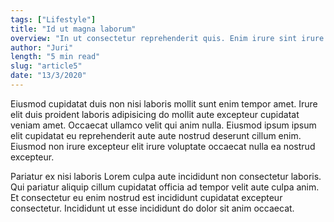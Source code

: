 ```yaml
---
tags: ["Lifestyle"]
title: "Id ut magna laborum"
overview: "In ut consectetur reprehenderit quis. Enim irure sint irure velit Lorem laborum. Reprehenderit labore occaecat ad aute mollit Lorem qui et."
author: "Juri"
length: "5 min read"
slug: "article5"
date: "13/3/2020"
---
```


Eiusmod cupidatat duis non nisi laboris mollit sunt enim tempor amet. Irure elit duis proident laboris adipisicing do mollit aute excepteur cupidatat veniam amet. Occaecat ullamco velit qui anim nulla. Eiusmod ipsum ipsum elit cupidatat eu reprehenderit aute aute nostrud deserunt cillum enim. Eiusmod non irure excepteur elit irure voluptate occaecat nulla ea nostrud excepteur.

Pariatur ex nisi laboris Lorem culpa aute incididunt non consectetur laboris. Qui pariatur aliquip cillum cupidatat officia ad tempor velit aute culpa anim. Et consectetur eu enim nostrud est incididunt cupidatat excepteur consectetur. Incididunt ut esse incididunt do dolor sit anim occaecat.
